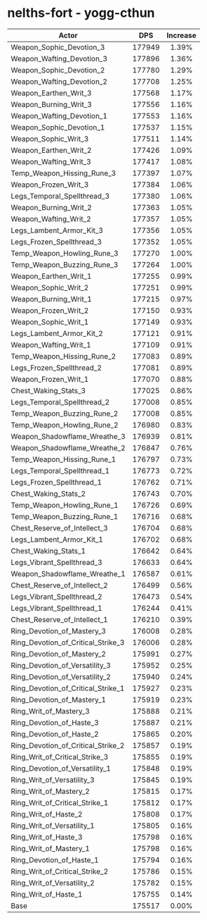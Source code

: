 # nelths-fort - yogg-cthun
| Actor | DPS | Increase |
|---|:---:|:---:|
|Weapon_Sophic_Devotion_3|177949|1.39%|
|Weapon_Wafting_Devotion_3|177896|1.36%|
|Weapon_Sophic_Devotion_2|177780|1.29%|
|Weapon_Wafting_Devotion_2|177708|1.25%|
|Weapon_Earthen_Writ_3|177568|1.17%|
|Weapon_Burning_Writ_3|177556|1.16%|
|Weapon_Wafting_Devotion_1|177553|1.16%|
|Weapon_Sophic_Devotion_1|177537|1.15%|
|Weapon_Sophic_Writ_3|177511|1.14%|
|Weapon_Earthen_Writ_2|177426|1.09%|
|Weapon_Wafting_Writ_3|177417|1.08%|
|Temp_Weapon_Hissing_Rune_3|177397|1.07%|
|Weapon_Frozen_Writ_3|177384|1.06%|
|Legs_Temporal_Spellthread_3|177380|1.06%|
|Weapon_Burning_Writ_2|177363|1.05%|
|Weapon_Wafting_Writ_2|177357|1.05%|
|Legs_Lambent_Armor_Kit_3|177356|1.05%|
|Legs_Frozen_Spellthread_3|177352|1.05%|
|Temp_Weapon_Howling_Rune_3|177270|1.00%|
|Temp_Weapon_Buzzing_Rune_3|177264|1.00%|
|Weapon_Earthen_Writ_1|177255|0.99%|
|Weapon_Sophic_Writ_2|177251|0.99%|
|Weapon_Burning_Writ_1|177215|0.97%|
|Weapon_Frozen_Writ_2|177150|0.93%|
|Weapon_Sophic_Writ_1|177149|0.93%|
|Legs_Lambent_Armor_Kit_2|177121|0.91%|
|Weapon_Wafting_Writ_1|177109|0.91%|
|Temp_Weapon_Hissing_Rune_2|177083|0.89%|
|Legs_Frozen_Spellthread_2|177081|0.89%|
|Weapon_Frozen_Writ_1|177070|0.88%|
|Chest_Waking_Stats_3|177025|0.86%|
|Legs_Temporal_Spellthread_2|177008|0.85%|
|Temp_Weapon_Buzzing_Rune_2|177008|0.85%|
|Temp_Weapon_Howling_Rune_2|176980|0.83%|
|Weapon_Shadowflame_Wreathe_3|176939|0.81%|
|Weapon_Shadowflame_Wreathe_2|176847|0.76%|
|Temp_Weapon_Hissing_Rune_1|176797|0.73%|
|Legs_Temporal_Spellthread_1|176773|0.72%|
|Legs_Frozen_Spellthread_1|176762|0.71%|
|Chest_Waking_Stats_2|176743|0.70%|
|Temp_Weapon_Howling_Rune_1|176726|0.69%|
|Temp_Weapon_Buzzing_Rune_1|176716|0.68%|
|Chest_Reserve_of_Intellect_3|176704|0.68%|
|Legs_Lambent_Armor_Kit_1|176702|0.68%|
|Chest_Waking_Stats_1|176642|0.64%|
|Legs_Vibrant_Spellthread_3|176633|0.64%|
|Weapon_Shadowflame_Wreathe_1|176587|0.61%|
|Chest_Reserve_of_Intellect_2|176499|0.56%|
|Legs_Vibrant_Spellthread_2|176473|0.54%|
|Legs_Vibrant_Spellthread_1|176244|0.41%|
|Chest_Reserve_of_Intellect_1|176210|0.39%|
|Ring_Devotion_of_Mastery_3|176008|0.28%|
|Ring_Devotion_of_Critical_Strike_3|176006|0.28%|
|Ring_Devotion_of_Mastery_2|175991|0.27%|
|Ring_Devotion_of_Versatility_3|175952|0.25%|
|Ring_Devotion_of_Versatility_2|175940|0.24%|
|Ring_Devotion_of_Critical_Strike_1|175927|0.23%|
|Ring_Devotion_of_Mastery_1|175919|0.23%|
|Ring_Writ_of_Mastery_3|175888|0.21%|
|Ring_Devotion_of_Haste_3|175887|0.21%|
|Ring_Devotion_of_Haste_2|175865|0.20%|
|Ring_Devotion_of_Critical_Strike_2|175857|0.19%|
|Ring_Writ_of_Critical_Strike_3|175855|0.19%|
|Ring_Devotion_of_Versatility_1|175848|0.19%|
|Ring_Writ_of_Versatility_3|175845|0.19%|
|Ring_Writ_of_Mastery_2|175815|0.17%|
|Ring_Writ_of_Critical_Strike_1|175812|0.17%|
|Ring_Writ_of_Haste_2|175808|0.17%|
|Ring_Writ_of_Versatility_1|175805|0.16%|
|Ring_Writ_of_Haste_3|175798|0.16%|
|Ring_Writ_of_Mastery_1|175798|0.16%|
|Ring_Devotion_of_Haste_1|175794|0.16%|
|Ring_Writ_of_Critical_Strike_2|175786|0.15%|
|Ring_Writ_of_Versatility_2|175782|0.15%|
|Ring_Writ_of_Haste_1|175755|0.14%|
|Base|175517|0.00%|
